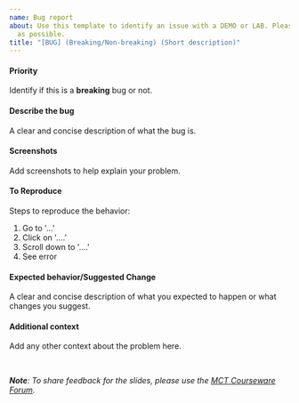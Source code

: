 ```yaml
---
name: Bug report
about: Use this template to identify an issue with a DEMO or LAB. Please be as specific
  as possible.
title: "[BUG] (Breaking/Non-breaking) (Short description)"
---
```


#### **Priority**
Identify if this is a **breaking** bug or not.

#### **Describe the bug**
A clear and concise description of what the bug is.

#### **Screenshots**
Add screenshots to help explain your problem.

#### **To Reproduce**
Steps to reproduce the behavior:
1. Go to '...'
2. Click on '....'
3. Scroll down to '....'
4. See error

#### **Expected behavior/Suggested Change**
A clear and concise description of what you expected to happen or what changes you suggest.

#### **Additional context**
Add any other context about the problem here.

<br>

***Note**: To share feedback for the slides, please use the [MCT Courseware Forum](https://www.microsoft.com/learning/mct-courseware-forum.aspx).*
